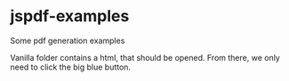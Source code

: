 # jspdf-examples
Some pdf generation examples

Vanilla folder contains a html, that should be opened. From there, we only need to click the big blue button.
